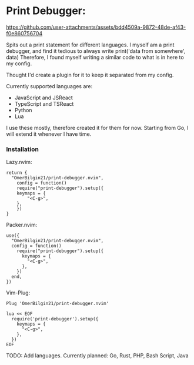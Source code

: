 # Print Debugger:

https://github.com/user-attachments/assets/bdd4509a-9872-48de-af43-f0e860756704

Spits out a print statement for different languages.
I myself am a print debugger, and find it tedious to always write print('data from somewhere', data)
Therefore, I found myself writing a similar code to what is in here to my config.

Thought I'd create a plugin for it to keep it separated from my config.

Currently supported languages are:

- JavaScript and JSReact
- TypeScript and TSReact
- Python
- Lua

I use these mostly, therefore created it for them for now.
Starting from Go, I will extend it whenever I have time.

### Installation

Lazy.nvim:

```
return {
  "OmerBilgin21/print-debugger.nvim",
    config = function()
    require("print-debugger").setup({
	keymaps = {
		"<C-g>",
	},
	})
}

```

Packer.nvim:

```
use({
  "OmerBilgin21/print-debugger.nvim",
  config = function()
    require("print-debugger").setup({
      keymaps = {
        "<C-g>",
      },
    })
  end,
})

```

Vim-Plug:

```
Plug 'OmerBilgin21/print-debugger.nvim'

lua << EOF
  require('print-debugger').setup({
    keymaps = {
      "<C-g>",
    },
  })
EOF
```

TODO: Add languages. Currently planned: Go, Rust, PHP, Bash Script, Java
